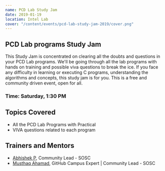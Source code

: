 ```yaml
---
name: PCD Lab Study Jam
date: 2019-01-19
location: Intel Lab
cover: "/content/events/pcd-lab-study-jam-2019/cover.png"
---
```


## PCD Lab programs Study Jam
This Study Jam is concentrated on clearing all the doubts and questions in your PCD Lab programs. We'll be going through all the lab programs with hands on training and possible viva questions to break the ice. If you face any difficulty in learning or executing C programs, understanding the algorithms and concepts, this study jam is for you. This is a free and community driven event, open for all.

### Time: Saturday, 1:30 PM

## Topics Covered
- All the PCD Lab Programs with Practical
- VIVA questions related to each program

## Trainers and Mentors
- [Abhishek P](https://github.com/AbhiiGatty), Community Lead - SOSC
- [Musthaq Ahamad](https://github.com/haxzie), GitHub Campus Expert | Community Lead - SOSC
